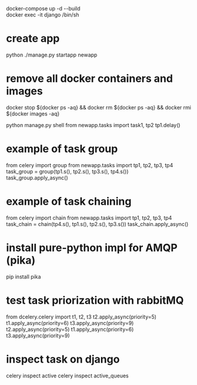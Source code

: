 docker-compose up -d --build  
docker exec -it django /bin/sh

# create app 
python ./manage.py startapp newapp

# remove all docker containers and images
docker stop ${docker ps -aq} && docker rm ${docker ps -aq} && docker rmi ${docker images -aq}

python manage.py shell
from newapp.tasks import task1, tp2
tp1.delay()

# example of task group 

from celery import group
from newapp.tasks import tp1, tp2, tp3, tp4
task_group = group(tp1.s(), tp2.s(), tp3.s(), tp4.s())
task_group.apply_async()

# example of task chaining

from celery import chain
from newapp.tasks import tp1, tp2, tp3, tp4
task_chain = chain(tp4.s(), tp1.s(), tp2.s(), tp3.s())
task_chain.apply_async()

# install pure-python impl for AMQP (pika)
pip install pika

# test task priorization with rabbitMQ

from dcelery.celery import t1, t2, t3
t2.apply_async(priority=5)
t1.apply_async(priority=6)
t3.apply_async(priority=9)
t2.apply_async(priority=5)
t1.apply_async(priority=6)
t3.apply_async(priority=9)

# inspect task on django

celery inspect active
celery inspect active_queues